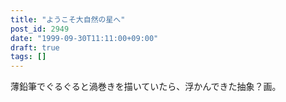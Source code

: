 ```yaml
---
title: "ようこそ大自然の星へ"
post_id: 2949
date: "1999-09-30T11:11:00+09:00"
draft: true
tags: []
---
```



薄鉛筆でぐるぐると渦巻きを描いていたら、浮かんできた抽象？画。
